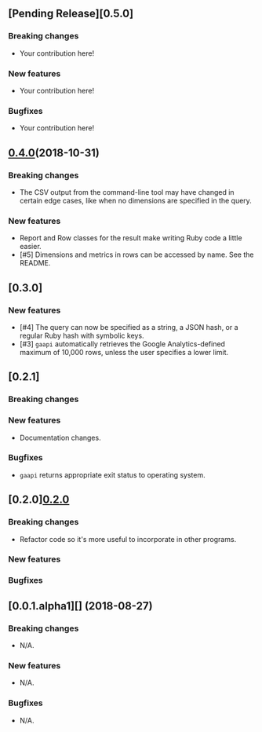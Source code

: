 ## [Pending Release][0.5.0]

### Breaking changes

* Your contribution here!

### New features

* Your contribution here!

### Bugfixes

* Your contribution here!

## [0.4.0][](2018-10-31)

### Breaking changes

* The CSV output from the command-line tool may have changed in certain edge cases, like when no dimensions are specified in the query.

### New features

* Report and Row classes for the result make writing Ruby code a little easier.
* [#5] Dimensions and metrics in rows can be accessed by name. See the README.

## [0.3.0][](2018-10-23)

### New features

* [#4] The query can now be specified as a string, a JSON hash, or a regular Ruby hash with symbolic keys.
* [#3] `gaapi` automatically retrieves the Google Analytics-defined maximum of 10,000 rows, unless the user specifies a lower limit.

## [0.2.1][](2018-09-07)

### Breaking changes

### New features

* Documentation changes.

### Bugfixes

* `gaapi` returns appropriate exit status to operating system.

## [0.2.0][0.2.0](2018-09-06)

### Breaking changes

* Refactor code so it's more useful to incorporate in other programs.

### New features

### Bugfixes

## [0.0.1.alpha1][] (2018-08-27)

### Breaking changes

* N/A.

### New features

* N/A.

### Bugfixes

* N/A.

[Pending Release]: https://github.com/weenhanceit/gaapi/compare/v0.4.0...HEAD
[0.4.0]: https://github.com/weenhanceit/gaapi/compare/v0.4.0...v0.3.0
